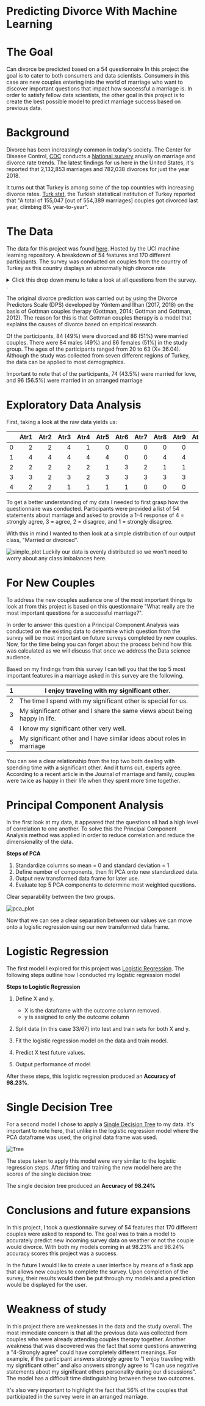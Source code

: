 # Predicting Divorce With Machine Learning

# The Goal
Can divorce be predicted based on a 54 questionnaire In this project the goal is to cater to both consumers and data scientists. Consumers in this case are new couples entering into the world of marriage who want to discover important questions that impact how successful a marriage is. In order to satisfy fellow data scientists, the other goal in this project is to create the best possible model to predict marriage success based on previous data.

# Background

Divorce has been increasingly common in today's society. The Center for Disease Control, [CDC](https://www.cdc.gov/) conducts a [National survery](https://www.cdc.gov/nchs/data/dvs/national-marriage-divorce-rates-00-18.pdf) anually on marriage and divorce rate trends. The latest findings for us here in the United States, it's reported that 2,132,853 marriages and 782,038 divorces for just the year 2018. 

It turns out that Turkey is among some of the top countries with increasing divorce rates. [Turk stat](https://www.tuik.gov.tr/Home/Index), the Turkish statistical institution of Turkey reported that "A total of 155,047 [out of 554,389 marriages] couples got divorced last year, climbing 8% year-to-year". 


# The Data
The data for this project was found [here](http://archive.ics.uci.edu/ml/datasets/Divorce+Predictors+data+set). Hosted by the UCI machine learning repository. A breakdown of 54 features and 170 different participants. The survey was conducted on couples from the country of Turkey as this country displays an abnormally high divorce rate

<details>
  <summary>
    Click this drop down menu to take a look at all questions from the survey.
  </summary>
**Import**  to note here that these questions are a direct Turkish-English translation and are quite loose in their meanings. Upon further reading, each participant in the relationship was asked these questions about their significant other, instead of just the male asked about the wife as it appears.
    <ol>
   <li> When one of our apologies apologizes when our discussions go in a bad direction, the issue does not extend.</li>
    <li> I know we can ignore our differences, even if things get hard sometimes. </li>
   <li> When we need it, we can take our discussions with my wife from the beginning and correct it. </li>
   <li> When I argue with my wife, it will eventually work for me to contact him. </li>
   <li>  The time I spent with my wife is special for us.</li>
   <li> We don’t have time at home as partners. </li>
    <li> We are like two strangers who share the same environment at home rather than family. </li>
    <li> I enjoy our holidays with my wife. </li>
    <li> I enjoy traveling with my wife. </li>
    <li> My wife and most of our goals are common. </li>
    <li> I think that one day in the future, when I look back, I see that my wife and I are in harmony with each other. </li>
    <li> My wife and I have similar values in terms of personal freedom. </li>
    <li> My husband and I have similar entertainment. </li>
    <li> Most of our goals for people (children, friends, etc.) are the same. </li>
    <li>Our dreams of living with my wife are similar and harmonious </li>
    <li> We’re compatible with my wife about what love should be </li>
    <li> We share the same views with my wife about being happy in your life </li>
    <li> My wife and I have similar ideas about how marriage should be </li>
    <li> My wife and I have similar ideas about how roles should be in marriage </li>
    <li> My wife and I have similar values in trust </li>
    <li> I know exactly what my wife likes. </li>
    <li> I know how my wife wants to be taken care of when she’s sick. </li>
    <li> I know my wife’s favorite food. </li>
    <li> I can tell you what kind of stress my wife is facing in her life. </li>
    <li> I have knowledge of my wife’s inner world. </li>
    <li> I know my wife’s basic concerns. </li>
    <li> I know what my wife’s current sources of stress are. </li>
    <li> I know my wife’s hopes and wishes. </li>
    <li> I know my wife very well. </li>
    <li> I know my wife’s friends and their social relationships. </li>
    <li> I feel aggressive when I argue with my wife. </li>
    <li> When discussing with my wife, I usually use expressions such as you always or you never. </li>
    <li> I can use negative statements about my wife’s personality during our discussions. </li>
    <li> I can use offensive expressions during our discussions. </li>
    <li> I can insult our discussions. </li>
    <li> I can be humiliating when we argue. </li>
    <li> My argument with my wife is not calm. </li>
    <li> I hate my wife’s way of bringing it up. </li>
    <li> Fights often occur suddenly. </li>
    <li> We’re just starting a fight before I know what’s going on. </li>
    <li> When I talk to my wife about something, my calm suddenly breaks. </li>
    <li> When I argue with my wife, it only snaps in and I don’t say a word. </li>
    <li> I’m mostly thirsty to calm the environment a little bit. </li>
    <li> Sometimes I think it’s good for me to leave home for a while. </li>
    <li> I’d rather stay silent than argue with my wife. </li>
    <li> Even if I’m right in the argument, I’m thirsty not to upset the other side. </li>
    <li> When I argue with my wife, I remain silent because I am afraid of not being able to control my anger. </li>
    <li> I feel right in our discussions. </li>
    <li> I have nothing to do with what I’ve been accused of. </li>
    <li> I’m not actually the one who’s guilty about what I’m accused of. </li>
    <li> I’m not the one who’s wrong about problems at home. </li>
    <li> I wouldn’t hesitate to tell her about my wife’s inadequacy. </li>
    <li> When I discuss it, I remind her of my wife’s inadequate issues. </li>
    <li> I’m not afraid to tell her about my wife’s incompetence </li>
   </ol>
</details>.




The original  divorce prediction was carried out by using the  Divorce Predictors Scale (DPS) developed by Yöntem and İlhan (2017, 2018) on the basis of Gottman couples therapy (Gottman, 2014; Gottman and Gottman, 2012). The reason
for this is that Gottman couples therapy is a model that explains the causes of divorce based on empirical research. 

Of the participants, 84 (49%) were divorced and 86 (51%) were
married couples. There were 84 males (49%) and 86 females (51%) in the
study group. The ages of the participants ranged from 20 to 63 (X̄= 36.04).
 Although the study was collected from seven different
regions of Turkey, the data can be applied to most demographics.

Important to note that of the participants, 74 (43.5%) were married for love, and 96 (56.5%) were married in an arranged marriage



# Exploratory Data Analysis



First, taking a look at the raw data yields us:

|    |   Atr1 |   Atr2 |   Atr3 |   Atr4 |   Atr5 |   Atr6 |   Atr7 |   Atr8 |   Atr9 |   Atr10 |   Atr11 |   Atr12 |   Atr13 |   Atr14 |   Atr15 |   Atr16 |   Atr17 |   Atr18 |   Atr19 |   Atr20 |   Atr21 |   Atr22 |   Atr23 |   Atr24 |   Atr25 |   Atr26 |   Atr27 |   Atr28 |   Atr29 |   Atr30 |   Atr31 |   Atr32 |   Atr33 |   Atr34 |   Atr35 |   Atr36 |   Atr37 |   Atr38 |   Atr39 |   Atr40 |   Atr41 |   Atr42 |   Atr43 |   Atr44 |   Atr45 |   Atr46 |   Atr47 |   Atr48 |   Atr49 |   Atr50 |   Atr51 |   Atr52 |   Atr53 |   Atr54 |   Class |
|---:|-------:|-------:|-------:|-------:|-------:|-------:|-------:|-------:|-------:|--------:|--------:|--------:|--------:|--------:|--------:|--------:|--------:|--------:|--------:|--------:|--------:|--------:|--------:|--------:|--------:|--------:|--------:|--------:|--------:|--------:|--------:|--------:|--------:|--------:|--------:|--------:|--------:|--------:|--------:|--------:|--------:|--------:|--------:|--------:|--------:|--------:|--------:|--------:|--------:|--------:|--------:|--------:|--------:|--------:|--------:|
|  0 |      2 |      2 |      4 |      1 |      0 |      0 |      0 |      0 |      0 |       0 |       1 |       0 |       1 |       1 |       0 |       1 |       0 |       0 |       0 |       1 |       0 |       0 |       0 |       0 |       0 |       0 |       0 |       0 |       0 |       1 |       1 |       2 |       1 |       2 |       0 |       1 |       2 |       1 |       3 |       3 |       2 |       1 |       1 |       2 |       3 |       2 |       1 |       3 |       3 |       3 |       2 |       3 |       2 |       1 |       1 |
|  1 |      4 |      4 |      4 |      4 |      4 |      0 |      0 |      4 |      4 |       4 |       4 |       3 |       4 |       0 |       4 |       4 |       4 |       4 |       3 |       2 |       1 |       1 |       0 |       2 |       2 |       1 |       2 |       0 |       1 |       1 |       0 |       4 |       2 |       3 |       0 |       2 |       3 |       4 |       2 |       4 |       2 |       2 |       3 |       4 |       2 |       2 |       2 |       3 |       4 |       4 |       4 |       4 |       2 |       2 |       1 |
|  2 |      2 |      2 |      2 |      2 |      1 |      3 |      2 |      1 |      1 |       2 |       3 |       4 |       2 |       3 |       3 |       3 |       3 |       3 |       3 |       2 |       1 |       0 |       1 |       2 |       2 |       2 |       2 |       2 |       3 |       2 |       3 |       3 |       1 |       1 |       1 |       1 |       2 |       1 |       3 |       3 |       3 |       3 |       2 |       3 |       2 |       3 |       2 |       3 |       1 |       1 |       1 |       2 |       2 |       2 |       1 |
|  3 |      3 |      2 |      3 |      2 |      3 |      3 |      3 |      3 |      3 |       3 |       4 |       3 |       3 |       4 |       3 |       3 |       3 |       3 |       3 |       4 |       1 |       1 |       1 |       1 |       2 |       1 |       1 |       1 |       1 |       3 |       2 |       3 |       2 |       2 |       1 |       1 |       3 |       3 |       4 |       4 |       2 |       2 |       3 |       2 |       3 |       2 |       2 |       3 |       3 |       3 |       3 |       2 |       2 |       2 |       1 |
|  4 |      2 |      2 |      1 |      1 |      1 |      1 |      0 |      0 |      0 |       0 |       0 |       1 |       0 |       1 |       1 |       1 |       1 |       1 |       2 |       1 |       1 |       0 |       0 |       0 |       0 |       2 |       1 |       2 |       1 |       1 |       1 |       1 |       1 |       1 |       0 |       0 |       0 |       0 |       2 |       1 |       0 |       2 |       3 |       0 |       2 |       2 |       1 |       2 |       3 |       2 |       2 |       2 |       1 |       0 |       1 |


To get a better understanding of my data I needed to first grasp how the questionnaire was conducted. Participants were provided a list of 54 statements about marriage and asked to provide a 1-4 response of 4 = strongly agree, 3 = agree, 2 = disagree, and 1 = strongly disagree.

With this in mind I wanted to then look at a simple distribution of our output class, "Married or divorced".

![simple_plot](images/count_plot.png)
Luckily our data is evenly distributed so we won't need to worry about any class imbalances here. 


# For New Couples

To address the new couples audience one of the most important things to look at from this project is based on this questionnaire "What really are the most important questions for a successful marriage?". 

In order to answer this question a Principal Component Analysis was conducted on the existing data to determine which question from the survey will be most important on future surveys completed by new couples. Now, for the time being you can forget about the process behind how this was calculated as we will discuss that once we address the Data science audience. 

Based on my findings from this survey I can tell you that the top 5 most important features in a marriage asked in this survey are the following.


| 1 | I enjoy traveling with my significant other.                               |
|---|----------------------------------------------------------------------------|
| 2 | The time I spend with my significant other is special for us.              |
| 3 | My significant other and I share the same views about being happy in life. |
| 4 | I know my significant other very well.                                     |
| 5 | My significant other and I have similar ideas about roles in marriage      |

You can see a clear relationship from the top two both dealing with spending time with a significant other. And it turns out, experts agree. According to a recent article in the Journal of marriage and family, couples were twice as happy in their life when they spent more time together. 

# Principal Component Analysis
In the first look at my data, it appeared that the questions all had a high level of correlation to one another. To solve this the Principal Component Analysis method was applied in order to reduce correlation and reduce the dimensionality of the data.

**Steps of PCA**
1) Standardize columns so mean = 0 and standard deviation = 1
2) Define number of components, then fit PCA onto new standardized data. 
3) Output new transformed data frame for later use.
4) Evaluate top 5 PCA components to determine most weighted questions.

Clear separability between the two groups. 

![pca_plot](images/pca_plot.png)

Now that we can see a clear separation between our values we can move onto a logistic regression using our new transformed data frame.


# Logistic Regression
The first model I explored for this project was [Logistic Regression](https://en.wikipedia.org/wiki/Logistic_regression#:~:text=Logistic%20regression%20is%20a%20statistical,a%20form%20of%20binary%20regression). 
The following steps outline how I conducted my logistic regression model

**Steps to Logistic Regression**
1) Define X and y.
    * X is the dataframe with the outcome column removed.
    * y is assigned to only the outcome column
2) Split data (in this case 33/67) into test and train sets for both X and y.

3) Fit the logistic regression model on the data and train model.
4) Predict X test future values.
5) Output performance of model

After these steps, this logistic regression produced an **Accuracy of 98.23%**.



# Single Decision Tree

For a second model I chose to apply a [Single Decision Tree](https://en.wikipedia.org/wiki/Decision_tree#:~:text=A%20decision%20tree%20is%20a%20flowchart%2Dlike%20structure%20in%20which,taken%20after%20computing%20all%20attributes) to my data. It's important to note here, that unlike in the logistic regression model where the PCA dataframe was used, the original data frame was used.

![Tree](images/tree.png)


The steps taken to apply this model were very similar to the logistic regression steps. After fitting and training the new model here are the scores of the single decision tree:


The single decision tree produced an **Accuracy of 98.24%**


# Conclusions and future expansions
In this project, I took a questionnaire survey of 54 features that 170 different couples were asked to respond to. The goal was to train a model to accurately predict new incoming survey data on weather or not the couple would divorce. With both my models coming in at 98.23% and 98.24% accuracy scores this project was a success. 

In the future I would like to create a user interface by means of a flask app that allows new couples to complete the survey. Upon completion of the survey, their results would then be put through my models and a prediction would be displayed for the user. 


# Weakness of study
In this project there are weaknesses in the data and the study overall. The most immediate concern is that all the previous data was collected from couples who were already attending couples therapy together. Another weakness that was discovered was the fact that some questions answering a "4-Strongly agree" could have completely different meanings. For example, if the participant answers strongly agree to "I enjoy traveling with my significant other" and also answers strongly agree to "I can use negative statements about my significant others personality during our discussions". The model has a difficult time distinguishing between these two outcomes. 

It's also very important to highlight the fact that 56% of the couples that participated in the survey were in an arranged marriage. 